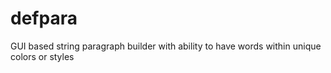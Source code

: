# defpara
GUI based string paragraph builder with ability to have words within unique colors or styles
